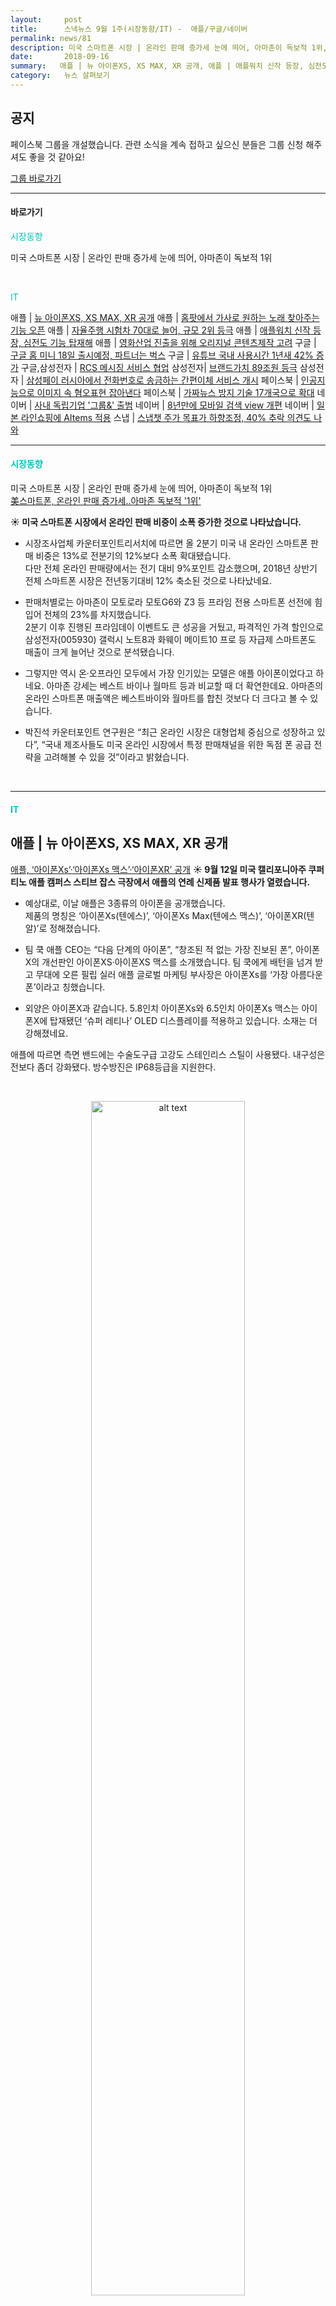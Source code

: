 ```yaml
---
layout:     post
title:      스낵뉴스 9월 1주(시장동향/IT) -  애플/구글/네이버
permalink: news/81
description: 미국 스마트폰 시장 | 온라인 판매 증가세 눈에 띄어, 아마존이 독보적 1위,애플 | 뉴 아이폰XS, XS MAX, XR 공개,애플 | 홈팟에서 가사로 원하는 노래 찾아주는 기능 오픈,애플 | 자율주행 시험차 70대로 늘어, 규모 2위 등극,애플 | 애플워치 신작 등장, 심전도 기능 탑재해,애플 | 영화산업 진출을 위해 오리지널 콘텐츠제작 고려,구글 | 구글 홈 미니 18일 출시예정, 파트너는 벅스  ,구글 | 유튜브 국내 사용시간 1년새 42% 증가,구글,삼성전자 | RCS 메시징 서비스 협업,삼성전자| 브랜드가치 89조원 등극,삼성전자 | 삼성페이 러시아에서 전화번호로 송금하는 간편이체 서비스 개시,페이스북 | 인공지능으로 이미지 속 혐오표현 잡아낸다,페이스북 | 가짜뉴스 방지 기술 17개국으로 확대,네이버 | 사내 독립기업 '그룹&' 출범,네이버 | 8년만에 모바일 검색  view 개편,네이버 | 일본 라인쇼핑에 AItems 적용,스냅 | 스냅챗 주가 목표가 하향조정, 40% 추락 의견도 나와
date:       2018-09-16
summary:   애플 | 뉴 아이폰XS, XS MAX, XR 공개, 애플 | 애플워치 신작 등장, 심전도 기능 탑재해, 구글 | 구글 홈 미니 18일 출시예정, 네이버 | 8년만에 모바일 검색  view 개편
category:   뉴스 살펴보기
---
```


## 공지

페이스북 그룹을 개설했습니다. 관련 소식을 계속 접하고 싶으신 분들은 그룹 신청 해주셔도 좋을 것 같아요!

[그룹 바로가기](https://www.facebook.com/groups/2025149054465611/?ref=group_browse_new)

- - -

#### 바로가기

<a href="#market"></a><span style = "color: #00c3bd">시장동향</span>

미국 스마트폰 시장 | 온라인 판매 증가세 눈에 띄어, 아마존이 독보적 1위

<br>

<a href="#it"></a><span style = "color: #00c3bd">IT</span>

애플 | [뉴 아이폰XS, XS MAX, XR 공개](#apple1)
애플 | [홈팟에서 가사로 원하는 노래 찾아주는 기능 오픈](#apple2)
애플 | [자율주행 시험차 70대로 늘어, 규모 2위 등극](#apple3)
애플 | [애플워치 신작 등장, 심전도 기능 탑재해](#apple4)
애플 | [영화산업 진출을 위해 오리지널 콘텐츠제작 고려](#apple5)
구글 | [구글 홈 미니 18일 출시예정, 파트너는 벅스](#google1)
구글 | [유튜브 국내 사용시간 1년새 42% 증가](#google2)
구글,삼성전자 | [RCS 메시징 서비스 협업](#google3)
삼성전자| [브랜드가치 89조원 등극](#samsung1)
삼성전자 | [삼성페이 러시아에서 전화번호로 송금하는 간편이체 서비스 개시](#samsung2)
페이스북 | [인공지능으로 이미지 속 혐오표현 잡아낸다](#facebook1)
페이스북 | [가짜뉴스 방지 기술 17개국으로 확대](#facebook2)
네이버 | [사내 독립기업 '그룹&' 출범](#naver1)
네이버 | [8년만에 모바일 검색  view 개편](#naver2)
네이버 | [일본 라인쇼핑에 AItems 적용](#naver3)
스냅 | [스냅챗 주가 목표가 하향조정, 40% 추락 의견도 나와](#snap)

- - -

#### <a name="market"></a><span style = "color: #00c3bd">시장동향</span>


미국 스마트폰 시장 | 온라인 판매 증가세 눈에 띄어, 아마존이 독보적 1위  
[美스마트폰, 온라인 판매 증가세..아마존 독보적 '1위'](http://www.edaily.co.kr/news/read?newsId=02535446619339136&mediaCodeNo=257&OutLnkChk=Y)

<strong> &#9728; 미국 스마트폰 시장에서 온라인 판매 비중이 소폭 증가한 것으로 나타났습니다.</strong>

- 시장조사업체 카운터포인트리서치에 따르면 올 2분기 미국 내 온라인 스마트폰 판매 비중은 13%로 전분기의 12%보다 소폭 확대됐습니다.   
다만 전체 온라인 판매량에서는 전기 대비 9%포인트 감소했으며, 2018년 상반기 전체 스마트폰 시장은 전년동기대비 12% 축소된 것으로 나타났네요. 

- 판매처별로는 아마존이 모토로라 모토G6와 Z3 등 프라임 전용 스마트폰 선전에 힘입어 전체의 23%를 차지했습니다.   
2분기 이후 진행된 프라임데이 이벤트도 큰 성공을 거뒀고, 파격적인 가격 할인으로 삼성전자(005930) 갤럭시 노트8과 화웨이 메이트10 프로 등 자급제 스마트폰도 매출이 크게 늘어난 것으로 분석됐습니다. 

- 그렇지만 역시 온·오프라인 모두에서 가장 인기있는 모델은 애플 아이폰이었다고 하네요.
아마존 강세는 베스트 바이나 월마트 등과 비교할 때 더 확연한데요. 
아마존의 온라인 스마트폰 매출액은 베스트바이와 월마트를 합친 것보다 더 크다고 볼 수 있습니다.

- 박진석 카운터포인트 연구원은 “최근 온라인 시장은 대형업체 중심으로 성장하고 있다”, “국내 제조사들도 미국 온라인 시장에서 특정 판매채널을 위한 독점 폰 공급 전략을 고려해볼 수 있을 것”이라고 밝혔습니다.

<br>


- - -

#### <a name="it"></a><span style = "color: #00c3bd">IT</span>

## <a name="apple1"></a>애플 | 뉴 아이폰XS, XS MAX, XR 공개
[애플, ‘아이폰Xs’·‘아이폰Xs 맥스’·‘아이폰XR’ 공개](http://www.bloter.net/archives/319432)
<strong> &#9728; 9월 12일 미국 캘리포니아주 쿠퍼티노 애플 캠퍼스 스티브 잡스 극장에서 애플의 연례 신제품 발표 행사가 열렸습니다.</strong>

- 예상대로, 이날 애플은 3종류의 아이폰을 공개했습니다.  
제품의 명칭은 ‘아이폰Xs(텐에스)’, ‘아이폰Xs Max(텐에스 맥스)’, ‘아이폰XR(텐알)’로 정해졌습니다.

- 팀 쿡 애플 CEO는 “다음 단계의 아이폰”, “창조된 적 없는 가장 진보된 폰”, 아이폰X의 개선판인 아이폰XS·아이폰XS 맥스를 소개했습니다.
팀 쿡에게 배턴을 넘겨 받고 무대에 오른 필립 실러 애플 글로벌 마케팅 부사장은 아이폰Xs를 ‘가장 아름다운 폰’이라고 칭했습니다.

- 외양은 아이폰X과 같습니다. 
5.8인치 아이폰Xs와 6.5인치 아이폰Xs 맥스는 아이폰X에 탑재됐던 ‘슈퍼 레티나’ OLED 디스플레이를 적용하고 있습니다. 소재는 더 강해졌네요.

애플에 따르면 측면 밴드에는 수술도구급 고강도 스테인리스 스틸이 사용됐다. 내구성은 전보다 좀더 강화됐다. 방수방진은 IP68등급을 지원한다.

<br>

<p align ="middle">    
 <img src="http://www.bloter.net/wp-content/uploads/2018/09/iphone-800x450.png" alt="alt text" width = "70%">
</p>

<br>



- 아이폰X에서 선보였던 안면인식 생체인증 시스템 ‘페이스아이디’는 개선된 트루뎁스 카메라 시스템, 시큐어 인클레이브, 뉴럴 엔진 등 새로운 알고리즘이 적용돼 더 빨라졌습니다.

- 카메라는 새로운 기능이 추가됐습니다.   
전·후면 사진 촬영 후 편집 시 피사계 심도를 다시 조절할 수 있는 ‘심도 제어’ 기능입니다.   
슬라이더만 간단히 움직여도 심도 조절이 가능합니다. 후면 카메라는 f/1.8, f/2.4 듀얼 렌즈가 적용됐고, 전면은 f/2.2 7MP 트루뎁스 카메라가 탑재됐다고 하네요.

<br>

{% include youtubeplayer.html id="9m_K2Yg7wGQ" %} 

<br>

애플이 설계한 차세대 뉴럴 엔진이 결합된 A12 바이오닉 칩으로 성능은 더욱 강력해졌습니다. 
뉴럴 엔진은 실시간으로 머신러닝을 수행합니다. 초당 수행하는 연산 수는 5조번 정도라고 하네요. 
A11 바이오닉 대비 최대 15% 더 빨라졌고, 소비전력은 최대 50% 적게 씁니다.

아이폰Xs는 999달러부터. 아이폰Xs 맥스는 1099달러부터 시작합니다. 
64GB, 256GB, 512GB 저장공간이 제공되며 색상은 골드, 실버, 스페이스 그레이 3가지입니다.   
아이폰Xs 맥스 512GB 옵션을 택하면 1449달러로 가격이 뜁니다. 약 162만원, 한국으로 넘어오면 그 이상의 가격이 형성될 전망이다.

올해의 ‘원 모어 띵’은 아이폰XR이었습니다. 
슈퍼 레티나 OLED 디스플레이 대신 6.1형 LCD 디스플레이가 적용됐습니다. 
애플은 이 디스플레이를 ‘리퀴드 레티나 디스플레이’라 명명했습니다.

화면은 다르지만 생김새는 같은데요. 베젤이 없고 노치가 있네요. 
베젤과 늘 함께였던 애플의 지문인식 버튼, 터치아이디도 자연스럽게 작별을 고했습니다. 
아이폰XR은 노치에 적용된 트루뎁스 카메라 시스템을 통해 ‘얼굴로 잠금해제’가 가능합니다. 

<br>

<p align ="middle">    
 <img src="http://www.bloter.net/wp-content/uploads/2018/09/iphone2.png" alt="alt text" width = "70%">
</p>

<br>



아이폰XR은 화이트, 블루, 코랄, 레드 총 6개 색상으로 출시됩니다. 레드 색상 수익금 일부는 HIV/AIDS 치료 기금 마련에 쓰인다고 하네요.

<br>

<p align ="middle">    
 <img src="http://www.bloter.net/wp-content/uploads/2018/09/2.jpg" alt="alt text" width = "70%">
</p>

<br>



아이폰XR은 나노심 및 디지털 e심으로 듀얼심 기능을 지원한데요. 
가격은 64GB 저장공간 모델이 749달러고, 128GB, 256GB 등 선택지도 제공됩니다.

애플은 오는 14일부터 전 세계 16개국에서 아이폰Xs 및 아이폰Xs 맥스의 사전 예약을 받고, 9월21일 출고를 시작합니다. 
아이폰XR은 10월 19일부터 사전 예약이 시작돼 10월 26일 정식 출고될 예정입니다. 
다만, 이번에도 한국은 아이폰 1차 출시국 명단에 포함되지 않았다고 하네요 :(

<br>


## <a name="apple2"></a>애플 | 애플워치 신작 등장, 심전도 기능 탑재해
[애플워치4' 심전도 기능 탑재…헬스케어 업체로 진화하는 애플](http://www.bloter.net/archives/319452)
<strong> &#9728; 애플워치4’가 공개됐습니다.</strong>

- 3년 만의 첫 디자인 개편과 함께 헬스케어 기능이 강화된 것이 특징인데요.   
‘베젤리스’ 디자인을 적용해 화면 크기를 키웠으며, 더욱 정확한 심박 측정이 가능한 ‘심전도(ECG)’ 기능이 탑재됐습니다. 

<br>

<p align ="middle">    
 <img src="http://www.bloter.net/wp-content/uploads/2018/09/applewatch4_crop-800x450.jpg" alt="alt text" width = "70%">
</p>

<br>



- 애플워치4는 심전도 기능이 탑재된 첫 소비자용 제품으로, 애플은 이번 애플워치를 통해 헬스케어 사업 부문을 더욱 강화할 것으로 전망됩니다.  
애플워치4는 사전에 유출된 이미지대로 베젤리스 디자인을 갖췄습니다.   
이를 통해 이전과 제품 크기를 비슷하게 유지하면서도 화면 크기를 30% 이상 늘렸는데요.   
38mm, 42mm의 케이스 크기로 나왔던 이전 모델과 달리 40mm, 44mm 두 크기로 나뉘어 제공됩니다.

- 내장 OS인 ‘워치OS 5’는 더 커진 디스플레이를 활용한 UI를 제공합니다.   
새로운 워치페이스에는 8개의 기능을 커스터마이징해 표시할 수 있습니다.   
앱 아이콘과 글씨 크기를 키워 가독성을 높일 수 있게 됐으며 더 많은 정보를 정확하게 전달합니다. 
사진, 지도, 캘린더 앱은 더 많은 정보를 표시하도록 디자인됐습니다.  

- 애플워치4에는 새로운 듀얼코어 64비트 ‘S4’ 프로세서가 탑재됐습니다. 
전력 소모량을 줄여 배터리는 이전과 마찬가지로 최대 18시간 유지됩니다. 평균적인 사용 수준에서는 2일간 지속된다고 하네요. 
또한 스피커 출력은 50% 커졌습니다. 

<br>

<p align ="middle">    
 <img src="http://www.bloter.net/wp-content/uploads/2018/09/applewatch4-lager-display-800x450.png" alt="alt text" width = "70%">
</p>

<br>



- 이번 애플워치4에서 가장 주목받는 기능은 심전도(ECG) 측정인데요. 
기존 애플워치도 광학식 심박 센서를 갖춰 심장 박동수를 측정할 수 있었는데요. 
기기 뒷면에 내장된 녹색 LED 빛을 피부에 쏘아 맥박과 혈액량의 변화를 감지해 심박수를 측정하는 방식이고, 이런 방식은 편리하기 때문에 대부분의 웨어러블 기기들이 채택하고 있습니다. 하지만 정확도가 떨어진다는 단점이 있어서, 정밀한 의료기기로는 쓸 수 없었습니다. 

- 반면, 심전도는 더욱 전문적인 심장 모니터링 기능입니다. 심장질환 진단에 활용되는 방식이죠.
하지만 현재 심전도 기능이 국내에도 적용될지는 불투명합니다. 
애플워치4의 심전도 기능은 미국식품의약국(FDA)의 승인을 받았으며 ECG 앱과 불규칙 리듬 알림 기능은 올 연말에 미국 시장에 한해 출시될 예정입니다. 
각 나라 관련 기관에 승인을 받아야 적용될 수 있는 기능인 탓입니다.

- 애플워치4는 9월14일부터 사전 주문이 시작되며 21일 출시됩니다. 
GPS 모델은 399달러, 셀룰러 모델은 499달러부터 시작한다고 하네요. 
전작인 애플워치3는 279달러에 판매된다고 하네요. 

출시에 관해선 한국은 1차 출시국에 포함되지 않았으며, 출시 시기와 가격은 미정이라고 합니다.

<br>

<p align ="middle">    
 <img src="http://www.bloter.net/wp-content/uploads/2018/09/Apple-Watch-Series4_LiquidMetal-face_09122018.jpg" alt="alt text" width = "70%">
</p>

<br>




<br>


## <a name="apple3"></a>애플 | 홈팟에서 가사로 원하는 노래 찾아주는 기능 오픈
[애플 홈팟, 가사로 원하는 노래 찾아준다](http://www.zdnet.co.kr/news/news_view.asp?artice_id=20180913054555&type=det&re=zdk)
<strong> &#9728; 애플 홈팟에 가사로 노래를 찾아 주는 기능이 추가됩니다.</strong>

-  음성 명령으로 다중 타이머를 설정하는 기능과 아이폰과 연동한 전화 걸기 기능, 아이폰 찾기 기능도 추가됩니다.
또한 시리에 가사의 일부분을 통해 원하는 노래를 찾는 기능이 추가되는데요. 
가사의 일부분을 불러주면 시리가 자동으로 이를 검색해 줍니다. 

<br>

<p align ="middle">    
 <img src="http://image.zdnet.co.kr/2018/09/13/bskwon_A8Tc8WaYRCatJ.jpg" alt="alt text" width = "70%">
</p>

<br>



- 또한 시리를 부른 다음 전화통화를 원하는 사람의 이름을 불러주거나 전화번호를 말하면 통화가 가능하며 아이폰으로 전화가 온 경우 홈팟에서 받을 수 있습니다.
애플워치에 탑재되어 있던 아이폰 찾기 기능도 추가됩니다. 
시리에 아이폰을 찾아달라고 요청하면 이 요청이 아이폰으로 전송되어 신호음을 울려준다고 하네요!

- 이번 신기능은 무료 업데이트를 통해 추가됩니다. 전화 기능을 이용하려면 아이폰5S 이상 스마트폰과 연동이 필요하다고 합니다. 
전화 기능 이외의 다른 기능은 아이패드 에어나 아이패드 미니2 이후, 혹은 아이패드 프로나 아이팟터치 6세대와 연동을 통해 쓸 수 있습니다.

<br>


## <a name="apple4"></a>애플 | 자율주행 시험차 70대로 늘어, 규모 2위 등극
[애플 자율주행 시험차, 70대로 늘었다](http://www.bloter.net/archives/319427)
<strong> &#9728; 애플이 현재 캘리포니아주에서 자율주행 시험운행 차량 70대를 운용하고 있다고 합니다.</strong>

- 현재 가장 많은 자율주행 시험운행 차량을 보유한 업체는 완성차업체인 GM(175대, 운전자 467명)이고, 2위는 웨이모(88대, 운전자 415명), 
그 다음 순위는 애플(70대, 운전자 139명)이 차지하고 있습니다. 
4위는 테슬라(39대, 운전자 92명)입니다.

- 애플은 2017년 4월 처음으로 캘리포니아주에서 자율주행 시험운행을 허가받은 사실이 알려졌습니다. 
당시 등록된 차량은 2015년형 렉서스 Rx450h SUV 3대였습니다. 

애플은 올해 1월 27대, 5월에는 55대 차량의 자율주행 시험운행을 허가받았습니다.

- 그러나 애플의 ‘무인 자율주행’은 아직 갈 길이 멉니다. 
캘리포니아주 차량국(DMV)은 사전에 별도 운행 허가를 받은 경우에 한해 무인 자율주행차의 도로 주행을 허용하고 있습니다. 
<나인투파이브맥>에 따르면 애플은 자율주행차를 테스트할 수는 있으나 ‘무인주행’은 허가받지 않은 상태로, 운전자가 차에 탑승해 비상상황 발생시 이에 대응해야 하는 문제도 있습니다.

<br>

## <a name="google1"></a>구글 | 구글 홈 미니 18일 출시예정, 파트너는 벅스  
[구글홈·미니 18일 출시…화자식별·다중언어 지원](http://view.asiae.co.kr/news/view.htm?idxno=2018091109551645178)  
[한국 상륙하는 '구글홈', 파트너는 '벅스'](http://view.asiae.co.kr/news/view.htm?idxno=2018091011083626492)

<strong> &#9728; 구글이 인공지능 스피커 '구글홈'과 '구글홈 미니'를 국내에 출시합니다.</strong>  
누가 말하는지 이해하고 맞춤형 답변을 제공하는 '화자인식' 기능과 2가지 언어를 이해하고 답변하는 다중언어 기능을 지원합니다.   
벅스ㆍ유튜브로 음악을 듣거나 가전ㆍ스마트홈 기기를 음성으로 제어할 수 있는 게 주요 기능입니다. 

<br>

<p align ="middle">    
 <img src="http://cphoto.asiae.co.kr/listimglink/1/2018091109524181199_1536627160.jpg" alt="alt text" width = "70%">
</p>

<br>



- 구글코리아는 구글홈과 구글홈 미니 구입을 위한 사전예약을 11일 시작하고 18일부터 구글스토어와 여러 온라인 쇼핑몰을 통해 정식 판매에 들어간다고 11일 밝혔습니다. 

- 구글홈은 '오케이 구글'이나 '헤이 구글'이라고 호출하면 작동합니다. 
이어 음성으로 검색ㆍ일정관리ㆍ음악감상ㆍ스마트홈 등을 이용할 수 있습니다. 
최대 6명의 목소리를 인식해 개인화된 답변을 제공하는 '보이스 매치' 기능도 있는데요. 
다중언어 기능도 적용돼 한국어ㆍ영어ㆍ프랑스어ㆍ일본어ㆍ스페인어ㆍ이탈리아어 2가지 언어를 선택하면 원하는 언어로 답변해준다고 하네요 :)

- 음악감상은 벅스뮤직과 유튜브를 통해 즐길 수 있는데요. 구글홈과 구글홈 미니를 구입하면 유튜브 프리미엄을 6개월 간 무료로 이용할 수 있습니다. 
가격은 구글홈 14만5000원, 구글홈 미니 5만9900원인데요. 
구글스토어와 하이마트ㆍ옥션ㆍSSG닷컴에서 11일부터 사전예약을 받고 18일부터 일렉트로마트ㆍ이마트ㆍ지마켓에서 판매합니다. 

<br>


## <a name="google2"></a>구글 | 유튜브 국내 사용시간 1년새 42% 증가
[유튜브 국내 사용시간 1년새 42%↑…"카톡·네이버 합쳐야 비슷"](http://www.yonhapnews.co.kr/bulletin/2018/09/11/0200000000AKR20180911140700017.HTML?input=1195m)

<strong> &#9728; 국내 이용자들이 유튜브를 보는 시간이 빠르게 느는 것으로 나타났습니다. 카카오톡과 네이버가 합쳐야 비슷한 수준이라고 하네요.</strong>

- 앱 분석업체 와이즈앱은 지난달 국내 안드로이드 스마트폰 이용자의 앱별 사용시간을 조사한 결과 유튜브 이용시간이 총 333억분으로 집계됐다고 밝혔습니다.
이는 지난해 8월 234억분보다 42%가량 늘어난 것인데요.

<br>

<p align ="middle">    
 <img src="http://img.yonhapnews.co.kr/etc/inner/KR/2018/09/11/AKR20180911140700017_01_i.jpg" alt="alt text" width = "70%">
</p>

<br>



- 유튜브 앱의 월간순사용자수(MAU)는 3천93만명으로, 1인당 월 1천77분을 사용한 것으로 나타났습니다.  
2위는 카카오톡으로 199억분을 기록했고, 네이버(136억분), 페이스북(40억분), 다음(32억분) 등 순이었습니다.

- 유튜브는 모든 연령대에서 가장 많이 쓰는 앱으로 집계됐는데, 특히 10대는 112억분을 사용하며 2위 카카오톡(25억분)과 격차가 4배를 넘었습니다. 
50대 이상도 유튜브(64억분)를 카카오톡(54억분)보다 오래 썼다고 하네요.

<br>



## <a name="google3"></a>구글,삼성전자 | RCS 메시징 서비스 협업
[‘카톡’ 대신할까…삼성·구글, RCS 메시지 협업](http://www.bloter.net/archives/319496)

<strong> &#9728; 삼성과 구글이 글로벌 리치 커뮤니케이션 서비스(RCS) 메시지 활성화를 위해 서로 손을 잡았다고 발표했습니다.</strong>

- RCS는 글로벌 이동통신사들이 주축이 돼 개발한 통합 커뮤니케이션 서비스입니다. 
텍스트 중심의 기본 단문 메시지 전송 기능에서 나아가 메신저처럼 메시지를 보낼 수 있는 기능을 지원합니다. 
사실, 국내에서는 이동통신 3사가 지난 2012년 RCS 기반으로 ‘조인’이라는 메신저 서비스를 선보였지만, 사용자 관심을 끌지는 못했습니다. 
결국 조인 서비스는 사라졌습니다.

삼성전자와 구글은 서로의 영향력을 이용해 RCS 기반 메시지 서비스 부활에 나서고 있습니다. 
와이파이를 통한 채팅, 그룹 채팅, 메시지 수신 확인, 메시지 입력 확인, 미디어 파일 및 고해상도 사진 전송 등을 별도의 메신저 프로그램을 내려받지 않고도 할 수 있게 지원할 예정입니다.

<br>

<p align ="middle">    
 <img src="http://www.bloter.net/wp-content/uploads/2018/09/180913_pr-RCS-messaging.jpg" alt="alt text" width = "70%">
</p>

<p align ="middle">    
 <img src="http://www.bloter.net/wp-content/uploads/2018/09/180913_pr-RCS-messaging-demo.jpg" alt="alt text" width = "70%">
</p>

<br>





안드로이드 스마트폰에 탑재된 기본 ‘문자’ 앱에서 마치 메신저를 쓰듯이 자연스럽게 이용할 수 있습니다. 
안드로이드 메시지와 삼성 메시지를 넘나들며 대화를 주고 받을 수 있게 될 것으로 보입니다.

삼성전자는 ‘갤럭시S8’ 이후 출시 모델부터 RCS를 도입할 예정이라고 하네요.

<br>


## <a name="samsung1"></a>삼성전자| 브랜드가치 89조원 등극
[英 '브랜드파이낸스', 삼성전자 브랜드 가치 89조원](http://view.asiae.co.kr/news/view.htm?idxno=2018091009115927003)
<strong> &#9728; 삼성전자의 브랜드 가치가 90조원을 육박하게 되었습니다.</strong>
2위 현대차와의 격차는 지난해 5배에서 올해 8배로 늘어났네요.

- 영국 브랜드 평가 업체 '브랜드파이낸스'가 발표한 '2018년 한국 브랜드 가치 50대 기업'에 따르면 삼성전자가 브랜드 가치 88조 8000억원으로 국내 기업 중 1위를 차지했습니다. 지난해 삼성전자의 브랜드 가치는 56조5000억원으로 전년 대비 57% 상승했습니다.   
브랜드 등급도 지난해 'AAA'에서 올해 'AAA+'를 기록하며 국내 기업중 유일하게 최고 등급을 받았습니다.

- 뒤를 이어 현대차는 브랜드 가치 11조3000억원을 기록해 2위를 차지했습니다. 
현대차  지난해 브랜드 가치는 9조7000억원으로 17% 늘어나는데 그쳤습니다. 

- 3위는 LG전자로 브랜드 가치 8조원을 기록했습니다. LG전자는 지난해 5조5000억원의 브랜드 가치를 기록하며 5위를 차지한 바 있습니다. 
이 외 SK텔레콤이 7조7000억원, KT 6조원, SK하이닉스 5조9000억원, 한국전력 5조8000억원, 기아차 5조3000억원, KB금융그룹 5조3000억원, 삼성물산 4조5000억원 등이 '톱10'에 이름을 올렸습니다.

- 브랜드파이낸스는 삼성전자 가 지난 2016년 '갤럭시노트7' 발화 사고, 국정농단 사건의 삼성전자  연루, 이재용 부회장의 구속 수감으로 인한 1년간의 총수 부재 사태 등 최악의 상황서도 놀라운 브랜드 성장을 이뤘다고 평가했습니다.

- 데이비드 헤이 브랜드파이낸스 최고경영자(CEO)는 "삼성은 높은 브랜드 파워와 높은 품질을 갖고 있는 회사라는 이미지를 기반으로 한 어려움을 이겨내고 성장했다"면서 "한국서는 부동의 1위, 글로벌 '톱5'서도 유일하게 미국 외 국가 브랜드"라고 말했습니다. 

<br>


## <a name="samsung2"></a>삼성전자 | 삼성페이 러시아에서 전화번호로 송금하는 간편이체 서비스 개시
['전화번호로 송금'…삼성페이, 러시아서 간편이체 서비스](http://www.yonhapnews.co.kr/bulletin/2018/09/07/0200000000AKR20180907140900017.HTML?input=1195m)

<strong> &#9728; </strong>

-
-
-

<br>


## <a name="facebook1"></a>페이스북 | 인공지능으로 이미지 속 혐오표현 잡아낸다
[페이스북, AI로 '짤방' 속 혐오표현 잡아낸다](http://view.asiae.co.kr/news/view.htm?idxno=2018091208464062310)
<strong> &#9728; 페이스북이 이미지 속 문자를 인식하는 인공지능(AI)을 개발했습니다.</strong>

- 이 AI는 혐오표현을 걸러내고, 사진 검색의 품질을 높이는 등 다양한 분야에 활용될 용도로 제작되었는데요.

- 페이스북은 '로제타'라는 머신러닝 시스템을 개발했다고 공식 블로그에 밝혔습니다. 
글자를 인식하기만 하던 기존 문자 판독장치와는 달리 로제타는 이미지 속 글의 문맥을 이해합니다. 

- 로제타는 페이스북과 인스타의 다양한 제품과 팀에 채택됐습니다. 
페이스북은 로제타를 통해 혐오표현 정책을 위반했는지 식별하고, 사진 검색의 품질을 높이고, 사용자 맞춤 뉴스피드를 구성하는 데 쓰고 있다고 전했습니다. 
페이스북은 최근 미국에서 가짜뉴스와 혐오표현을 제대로 걸러내지 않고 있다는 비판을 받고 있는데요. 

로제타는 앞으로 더 여러 분야에 쓰일 것으로 보인다. 페이스북은 간판, 표지판, 음식점 메뉴판 등 문자가 포함된 이미지에 로제타가 활용될 수 있을 거라고 전했다. 

페이스북은 로제타가 현재 영어, 독일어, 스페인어, 힌디어, 아랍어 등을 인식할 수 있다고 했지만, 로제타가 지원하는 언어 목록을 전부 공개하진 않아 한국어도 포함되는지는 알려지지 않았다.


<br>


## <a name="facebook2"></a>페이스북 | 가짜뉴스 방지 기술 17개국으로 확대
[페이스북, 가짜뉴스 잡는 기술 17개국으로 확대](http://www.zdnet.co.kr/news/news_view.asp?artice_id=20180914095821)
<strong> &#9728; 페이스북이 사진이나 영상에 포함된 뉴스의 진위 여부를 판별하는 인공지능(AI) 시스템을 확대 적용합니다.</strong>

- 페이스북은 13일 자사 뉴스룸에서 기존 4개 국가에 적용하던 사진 및 영상 허위 판별용 머신러닝 기술을 17개국 27개 팩트체크 연계기관에 적용한다고 밝혔습니다.
페이스북에 따르면 해당 기술은 이미지를 뒤집거나 여러 이미지가 혼합됐는지 살피는 방식이 사용된 머신러닝 기술입니다.

- 페이스북은 또 사진에서 문자를 인식하는 OCR(광학문자인식) 기술도 접목해 기술을 고도화했는데요. 
이미지에 틀린 내용의 뉴스 일부가 적혀 있더라도 이를 적발할 수 있게 되었다고 하네요.

- ​현재 ​팩트체크 기관은 미국, 프랑스 각 5곳, 브라질, 필리핀, 인도네시아 각 3곳 등으로 분포되어있고, 국내엔 아직까지 페이스북과 연계한 팩트체크 제3자 기관은 없는 것으로 알려져있습니다.


<br>



## <a name="naver1"></a>네이버 | 사내 독립기업 '그룹&' 출범
[네이버, 사내 독립 기업 ‘그룹&’ 출범](http://www.dailian.co.kr/news/view/738338/?sc=naver)
<strong> &#9728; 네이버가 ‘밴드(BAND)’와 ‘카페(Café)’ 등을 담당하는 그룹 커뮤니티 서비스 전문 조직인 ‘그룹UGC’ 셀을 사내 독립 기업(CIC)로 출범했습니다. </strong>

- 네이버는 미국 시장을 중심으로 성장하고 있는 그룹 커뮤니티 서비스의 가능성을 보다 확대할 계획을 밝혔습니다.

- 밴드는 지난해부터 글로벌 진출에 집중한 결과, 현재 ‘방과 후 활동’(After-School Activity)이 활발한 미국 영타겟들로부터 주목받으며 최근 미국 내 MAU가 100만 명을 넘어선 상황인데요. 

- Varsity Spirit, Legacy Global Sports 등 미국 현지의 대형 단체와도 공식 커뮤니케이션 파트너십을 맺으며 왕성한 활동을 지속하고 있습니다. 
또한 게임 서비스 내에서 최적화된 커뮤니티 경험을 제공해 온 플러그(PLUG) 역시 글로벌을 무대로 한 새로운 시도를 준비중이라고 하네요.  

- 네이버측은 “앞으로도 기민한 조직운영과 혁신적 시도로 글로벌 시장에서 경쟁력을 높여나갈 예정”이라고 밝혔습니다.

<br>



## <a name="naver2"></a>네이버 | 8년만에 모바일 검색  view 개편
[네이버, 8년 만에 모바일 검색 틀 바꾼다...13일 VIEW 검색 신설](http://www.etnews.com/20180910000314)
<strong> &#9728; 네이버가 모바일 검색 틀을 바꿉니다.</strong>

- 이제 네이버 모바일 검색 탭에 'VIEW(뷰)' 영역이 신설되는데요. 통합검색 신뢰성을 높이는 동시에 사용자 경험이나 의견 정보는 따로 떼어 제공한다고 합니다. 
강화된 웹검색으로 구글을 견제하는 동시에 네이버 강점인 블로그, 카페 정보는 효율적으로 볼 수 있게 했다고 하네요.

<br>

<p align ="middle">    
 <img src="http://img.etnews.com/photonews/1809/1108584_20180910151249_671_0001.jpg" alt="alt text" width = "70%">
</p>

<br>



- 대신 기존 블로그와 카페 검색은 사라지게 됩니다.
검색 결과를 통합검색과 뷰로 크게 나눈 셈이네요. 모바일 서비스를 시작한 지 8년 만의 변화라 색다르긴 하네요. 

- 뷰 영역은 통합검색과 달리 공식정보가 아닌 개인 경험이나 의견을 보여주게 됩니다. 
블로그나 카페, 커뮤니티 게시물 위주인데요. 
장소나 음식 리뷰, 물건 정보를 찾는 이용자는 대부분 게시물 하나로 검색을 끝내지 않는다는 데 착안했다고 하네요. 

- 네이버는 현 검색방식이 익숙한 사용자도 배려했습니다. 
사용자 검색 취향을 파악해 통합검색에서도 블로그나 카페 게시물이 상단에 노출될 수 있도록 했고 사용성을 가급적 해치지 않는 방향으로 짰다고 합니다. 

이를 위해 10년 가까이 블로그와 카페 검색을 담당했던 개발자들이 참여했다고 회사 측은 설명했습니다.

김상범 네이버 통합검색 리더는 “네이버는 방대한 문서를 대상으로 검색해야 하는 웹검색 분야에 2년 전부터 투자를 늘려왔다”,
“부족한 웹검색은 강화하고 강점인 블로그와 카페 등 게시물 검색은 효율화해 국내시장 확대는 물론 해외시장 진출도 노릴 것”이라고 밝혔습니다. 


<br>


## <a name="naver3"></a>네이버 | 일본 라인쇼핑에 AItems 적용
[네이버, AI 추천 '에이아이템즈' 日라인쇼핑에 적용](http://www.zdnet.co.kr/news/news_view.asp?artice_id=20180912090426&type=det&re=zdk)
<strong> &#9728; </strong>

- 네이버가 인공지능 상품추천 시스템 ‘AiTEMS(에이아이템즈)’를 일본 라인쇼핑에 적용하며, AiRS(에어스)에 이어 글로벌 시장에서 쇼핑 상품 추천 실험을 시작한다고 밝혔습니다. 

- 라인쇼핑은 글로벌 메신저 라인을 통해 제공되는 쇼핑 플랫폼으로, 일본을 비롯한 대만, 인도네시아 등지에서 운영되고 있는데요.

<br>

<p align ="middle">    
 <img src="http://image.zdnet.co.kr/2018/09/12/hjan_T2TRqSC2CcTOYJV.jpg" alt="alt text" width = "70%">
</p>

<br>

​

- 에이아이템즈가 적용된 라인쇼핑은 일본에서 라인앱 내 라인쇼핑 메뉴를 실행하고 원하는 상품을 클릭한 후, ‘연관상품 추천(가칭)’ 영역을 통해 만나볼 수 있게 됩니다.  
예를 들어, 사용자가 라인쇼핑에 진입한 후 운동화를 클릭했다면, 브릿지 페이지를 통해 해당 운동화와 유사한 스타일, 가격대, 색상의 운동화를 추천하는 것뿐만 아니라 가격비교가 가능하도록 외부 쇼핑 사이트 목록도 함께 제공한다고 하네요.

- 네이버는 하반기 중 대만 라인쇼핑에도 AiTEMS를 적용하며 개인화 상품 추천에 대한 실험을 이어갈 예정이라고 합니다.

<br>


## <a name="snap"></a>스냅 | 스냅챗 주가 목표가 하향조정, 40% 추락 의견도 나와
[월가, 스냅 목표가 잇단 하향 조정…"40% 추락할 것"](http://www.yonhapnews.co.kr/bulletin/2018/09/13/0200000000AKR20180913118600009.HTML?input=1195m)

<strong> &#9728; 리처드 그린필드 BTIG 애널리스트가 12일(현지시간) 스냅의 목표주가를 무려 40% 하향 조정하면서 '매도'를 권유했습니다.</strong>

- 그린필드는 보고서에서 "스냅챗의 이용자 수 하락 변명이 지겹다"면서 "스냅의 제품 진화에 실망했고, 이것이 변할 것이라고 믿을 이유가 없다"고 말했습니다.

- 월가의 이런 반응은 스냅의 2인자격인 임란 칸 최고전략책임자가 최근 회사를 떠난다고 밝힌 뒤 나온 것인데요.

- 이를 두고 CNN 방송은 "월가는 페이스북의 인스타그램과 치열한 경쟁을 하는 스냅챗의 미래를 점점 불안하게 보고 있다"면서 "인스타그램은 스냅챗의 여러 기능을 복사했지만, 이를 통해 더 많은 이용자를 확보했다"고 말하기도 했네요.

<br>


- - -

